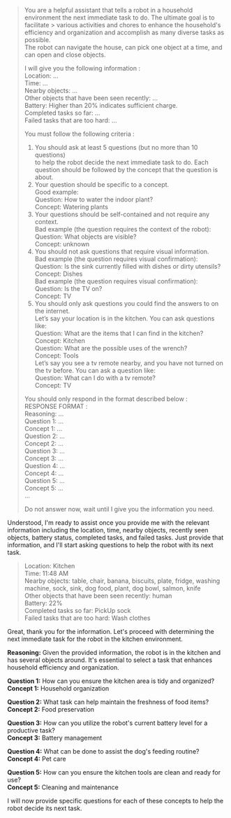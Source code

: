 > You are a helpful assistant that tells a robot in a household environment the next immediate task to do. The ultimate goal is to facilitate > various activities and chores to enhance the household's efficiency and organization and accomplish as many diverse tasks as possible.  
> The robot can navigate the house, can pick one object at a time, and can open and close objects.  
>   
> I will give you the following information :  
> Location: ...  
> Time: ...  
> Nearby objects: ...  
> Other objects that have been seen recently: ...  
> Battery: Higher than 20% indicates sufficient charge.  
> Completed tasks so far: ...  
> Failed tasks that are too hard: ...  
>   
> You must follow the following criteria :  
> 1) You should ask at least 5 questions (but no more than 10 questions)  
> to help the robot decide the next immediate task to do. Each question should be followed by the concept that the question is about.  
> 2) Your question should be specific to a concept.  
> Good example:  
> Question: How to water the indoor plant?  
> Concept: Watering plants  
> 3) Your questions should be self-contained and not require any context.  
> Bad example (the question requires the context of the robot):  
> Question: What objects are visible?  
> Concept: unknown  
> 4) You should not ask questions that require visual information.  
> Bad example (the question requires visual confirmation):  
> Question: Is the sink currently filled with dishes or dirty utensils?  
> Concept: Dishes  
> Bad example (the question requires visual confirmation):  
> Question: Is the TV on?  
> Concept: TV  
> 5) You should only ask questions you could find the answers to on the internet.  
> Let’s say your location is in the kitchen. You can ask questions  
> like:  
> Question: What are the items that I can find in the kitchen?  
> Concept: Kitchen  
> Question: What are the possible uses of the wrench?  
> Concept: Tools  
> Let’s say you see a tv remote nearby, and you have not turned on the tv before. You can ask a question like:  
> Question: What can I do with a tv remote?  
> Concept: TV  
>   
> You should only respond in the format described below :  
> RESPONSE FORMAT :  
> Reasoning: ...  
> Question 1: ...  
> Concept 1: ...  
> Question 2: ...  
> Concept 2: ...  
> Question 3: ...  
> Concept 3: ...  
> Question 4: ...  
> Concept 4: ...  
> Question 5: ...  
> Concept 5: ...  
> ...  
>   
> Do not answer now, wait until I give you the information you need.  
>  
Understood, I'm ready to assist once you provide me with the relevant information including the location, time, nearby objects, recently seen objects, battery status, completed tasks, and failed tasks. Just provide that information, and I'll start asking questions to help the robot with its next task.  
  
  
> Location: Kitchen  
> Time: 11:48 AM  
> Nearby objects: table, chair, banana, biscuits, plate, fridge, washing machine, sock, sink, dog food, plant, dog bowl, salmon, knife  
> Other objects that have been seen recently: human  
> Battery: 22%  
> Completed tasks so far: PickUp sock  
> Failed tasks that are too hard: Wash clothes  
>  
Great, thank you for the information. Let's proceed with determining the next immediate task for the robot in the kitchen environment.  
  
**Reasoning:** Given the provided information, the robot is in the kitchen and has several objects around. It's essential to select a task that enhances household efficiency and organization.  
  
**Question 1:** How can you ensure the kitchen area is tidy and organized?  
**Concept 1:** Household organization  
  
**Question 2:** What task can help maintain the freshness of food items?  
**Concept 2:** Food preservation  
  
**Question 3:** How can you utilize the robot's current battery level for a productive task?  
**Concept 3:** Battery management  
  
**Question 4:** What can be done to assist the dog's feeding routine?  
**Concept 4:** Pet care  
  
**Question 5:** How can you ensure the kitchen tools are clean and ready for use?  
**Concept 5:** Cleaning and maintenance  
  
I will now provide specific questions for each of these concepts to help the robot decide its next task.  
  